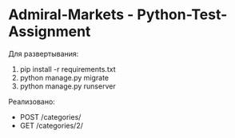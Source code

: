 # Admiral-Markets - Python-Test-Assignment

Для развертывания:
1. pip install -r requirements.txt
2. python manage.py migrate
3. python manage.py runserver

Реализовано:
- POST /categories/
- GET /categories/2/
